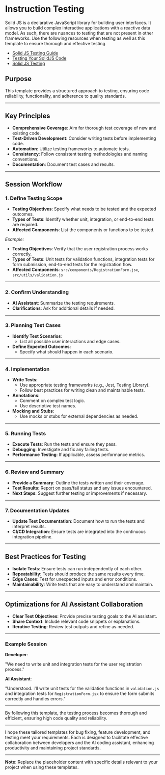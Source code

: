 # Instruction Testing

Solid JS is a declarative JavaScript library for building user interfaces. It allows you to build complex interactive applications with a reactive data model. As such, there are nuances to testing that are not present in other frameworks. Use the following resources when testing as well as this template to ensure thorough and effective testing.

- [Solid JS Testing Guide](https://www.solidjs.com/guides/testing)
- [Testing Your SolidJS Code](https://dev.to/lexlohr/testing-your-solidjs-code-2gfh)
- [Solid JS Testing](https://docs.solidjs.com/guides/testing)

## **Purpose**

This template provides a structured approach to testing, ensuring code reliability, functionality, and adherence to quality standards.

---

## **Key Principles**

- **Comprehensive Coverage**: Aim for thorough test coverage of new and existing code.
- **Test-Driven Development**: Consider writing tests before implementing code.
- **Automation**: Utilize testing frameworks to automate tests.
- **Consistency**: Follow consistent testing methodologies and naming conventions.
- **Documentation**: Document test cases and results.

---

## **Session Workflow**

### **1. Define Testing Scope**

- **Testing Objectives**: Specify what needs to be tested and the expected outcomes.
- **Types of Tests**: Identify whether unit, integration, or end-to-end tests are required.
- **Affected Components**: List the components or functions to be tested.

_Example:_

- **Testing Objectives**: Verify that the user registration process works correctly.
- **Types of Tests**: Unit tests for validation functions, integration tests for form submission, end-to-end tests for the registration flow.
- **Affected Components**: `src/components/RegistrationForm.jsx`, `src/utils/validation.js`

---

### **2. Confirm Understanding**

- **AI Assistant**: Summarize the testing requirements.
- **Clarifications**: Ask for additional details if needed.

---

### **3. Planning Test Cases**

- **Identify Test Scenarios**:
  - List all possible user interactions and edge cases.
- **Define Expected Outcomes**:
  - Specify what should happen in each scenario.

---

### **4. Implementation**

- **Write Tests**:
  - Use appropriate testing frameworks (e.g., Jest, Testing Library).
  - Follow best practices for writing clean and maintainable tests.
- **Annotations**:
  - Comment on complex test logic.
  - Use descriptive test names.
- **Mocking and Stubs**:
  - Use mocks or stubs for external dependencies as needed.

---

### **5. Running Tests**

- **Execute Tests**: Run the tests and ensure they pass.
- **Debugging**: Investigate and fix any failing tests.
- **Performance Testing**: If applicable, assess performance metrics.

---

### **6. Review and Summary**

- **Provide a Summary**: Outline the tests written and their coverage.
- **Test Results**: Report on pass/fail status and any issues encountered.
- **Next Steps**: Suggest further testing or improvements if necessary.

---

### **7. Documentation Updates**

- **Update Test Documentation**: Document how to run the tests and interpret results.
- **CI/CD Integration**: Ensure tests are integrated into the continuous integration pipeline.

---

## **Best Practices for Testing**

- **Isolate Tests**: Ensure tests can run independently of each other.
- **Repeatability**: Tests should produce the same results every time.
- **Edge Cases**: Test for unexpected inputs and error conditions.
- **Maintainability**: Write tests that are easy to understand and maintain.

---

## **Optimizations for AI Assistant Collaboration**

- **Clear Test Objectives**: Provide precise testing goals to the AI assistant.
- **Share Context**: Include relevant code snippets or explanations.
- **Iterative Testing**: Review test outputs and refine as needed.

---

### **Example Session**

**Developer**:

"We need to write unit and integration tests for the user registration process."

**AI Assistant**:

"Understood. I'll write unit tests for the validation functions in `validation.js` and integration tests for `RegistrationForm.jsx` to ensure the form submits correctly and handles errors."

---

By following this template, the testing process becomes thorough and efficient, ensuring high code quality and reliability.

---

I hope these tailored templates for bug fixing, feature development, and testing meet your requirements. Each is designed to facilitate effective collaboration between developers and the AI coding assistant, enhancing productivity and maintaining project standards.

---

**Note**: Replace the placeholder content with specific details relevant to your project when using these templates.
